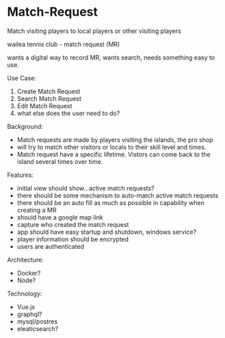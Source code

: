 # Match-Request
Match visiting players to local players or other visiting players

wailea tennis club - match request (MR)

wants a digital way to record MR, wants search, needs something easy to use.

Use Case:
1. Create Match Request
2. Search Match Request
3. Edit Match Request
4. what else does the user need to do?
	
Background:
- Match requests are made by players visiting the islands, the pro shop 
- will try to match other visitors or locals to their skill level and times.
- Match request have a specific lifetime. Vistors can come back to the island several times over time.
	
Features:
- initial view should show...active match requests?
- there should be some mechanism to auto-match active match requests
- there should be an auto fill as much as possible in capability when creating a MR 
- should have a google map link
- capture who created the match request
- app should have easy startup and shutdown, windows service?
- player information should be encrypted
- users are authenticated
	
Architecture:
- Docker?
- Node?
	
Technology:
- Vue.js
- graphql?
- mysql/postres
- eleaticsearch?
